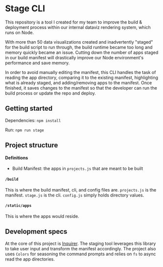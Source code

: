 # Stage CLI

This repository is a tool I created for my team to improve the build & deployment process within our internal dataviz rendering system, which runs on Node.

With more than 50 data visualizations created and inadvertently "staged" for the build script to run through, the build runtime became too long and memory quickly became an issue. Cutting down the number of apps staged in our build manifest will drastically improve our Node environment's performance and save memory. 

In order to avoid manually editing the manifest, this CLI handles the task of reading the app directory, comparing it to the existing manifest, highlighting what is already staged, and adding/removing apps to the manifest. Once finished, it saves changes to the manifest so that the developer can run the build process or update the repo and deploy.

## Getting started

Dependencies: `npm install`

Run: `npm run stage`

## Project structure

#### Definitions
- Build Manifest: the apps in `projects.js` that are meant to be built

#### `/build`

This is where the build manifest, cli, and config files are. `projects.js` is the manifest. `stage.js` is the cli. `config.js` simply holds directory values.

#### `/static/apps`

This is where the apps would reside.

## Development specs

At the core of this project is [Inquirer](https://www.npmjs.com/package/inquirer). The staging tool leverages this library to take user input and transform the manifest accordingly. The project also uses `Colors` for seasoning the command prompts and relies on `fs` to async read the app directories.
